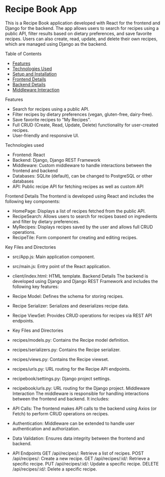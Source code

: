 # Recipe Book App

This is a Recipe Book application developed with React for the frontend and Django for the backend. The app allows users to search for recipes using a public API, filter results based on dietary preferences, and save favorite recipes. Users can also create, read, update, and delete their own recipes, which are managed using Django as the backend.

Table of Contents

- [Features](#features)
- [Technologies Used](#technologies-used)
- [Setup and Installation](#setup-and-installation)
- [Frontend Details](#frontend-details)
- [Backend Details](#backend-details)
- [Middleware Interaction](#middleware-interaction)

Features

- Search for recipes using a public API.
- Filter recipes by dietary preferences (vegan, gluten-free, dairy-free).
- Save favorite recipes to "My Recipes".
- Full CRUD (Create, Read, Update, Delete) functionality for user-created recipes.
- User-friendly and responsive UI.

Technologies used

- Frontend: React
- Backend: Django, Django REST Framework
- Middleware: Custom middleware to handle interactions between the frontend and backend
- Databases: SQLite (default), can be changed to PostgreSQL or other databases
- API: Public recipe API for fetching recipes as well as custom API

Frontend Details
The frontend is developed using React and includes the following key components:

- HomePage: Displays a list of recipes fetched from the public API.
- RecipeSearch: Allows users to search for recipes based on ingredients and filter by dietary preferences.
- MyRecipes: Displays recipes saved by the user and allows full CRUD operations.
- RecipeTile: Form component for creating and editing recipes.

Key Files and Directories
- src/App.js: Main application component.
- src/main.js: Entry point of the React application.
- client/index.html: HTML template.
Backend Details
The backend is developed using Django and Django REST Framework and includes the following key features:

- Recipe Model: Defines the schema for storing recipes.
- Recipe Serializer: Serializes and deserializes recipe data.
- Recipe ViewSet: Provides CRUD operations for recipes via REST API endpoints.
- Key Files and Directories
- recipes/models.py: Contains the Recipe model definition.
- recipes/serializers.py: Contains the Recipe serializer.
- recipes/views.py: Contains the Recipe viewset.
- recipes/urls.py: URL routing for the Recipe API endpoints.
- recipebook/settings.py: Django project settings.
- recipebook/urls.py: URL routing for the Django project.
Middleware Interaction
The middleware is responsible for handling interactions between the frontend and backend. It includes:

- API Calls: The frontend makes API calls to the backend using Axios (or Fetch) to perform CRUD operations on recipes.
- Authentication: Middleware can be extended to handle user authentication and authorization.
- Data Validation: Ensures data integrity between the frontend and backend.
- API Endpoints
GET /api/recipes/: Retrieve a list of recipes.
POST /api/recipes/: Create a new recipe.
GET /api/recipes/:id/: Retrieve a specific recipe.
PUT /api/recipes/:id/: Update a specific recipe.
DELETE /api/recipes/:id/: Delete a specific recipe.
